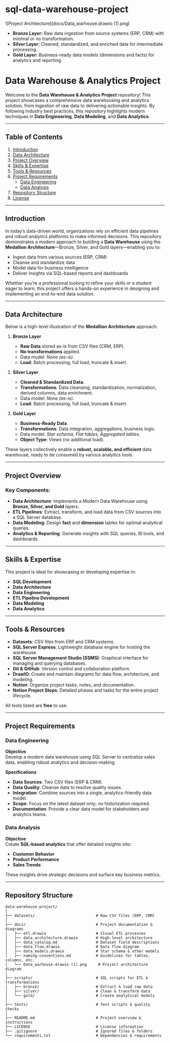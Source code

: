 # sql-data-warehouse-project

![Project Architecture](docs/Data_warhouse.drawio (1).png)

- **Bronze Layer:** Raw data ingestion from source systems (ERP, CRM) with minimal or no transformation.
- **Silver Layer:** Cleaned, standardized, and enriched data for intermediate processing.
- **Gold Layer:** Business-ready data models (dimensions and facts) for analytics and reporting.

# Data Warehouse & Analytics Project

Welcome to the **Data Warehouse & Analytics Project** repository! This project showcases a comprehensive data warehousing and analytics solution, from ingestion of raw data to delivering actionable insights. By following industry best practices, this repository highlights modern techniques in **Data Engineering**, **Data Modeling**, and **Data Analytics**.

---

## Table of Contents
1. [Introduction](#introduction)  
2. [Data Architecture](#data-architecture)  
3. [Project Overview](#project-overview)  
4. [Skills & Expertise](#skills--expertise)  
5. [Tools & Resources](#tools--resources)  
6. [Project Requirements](#project-requirements)  
   - [Data Engineering](#data-engineering)  
   - [Data Analysis](#data-analysis)  
7. [Repository Structure](#repository-structure)  
8. [License](#license)

---

## Introduction
In today’s data-driven world, organizations rely on efficient data pipelines and robust analytics platforms to make informed decisions. This repository demonstrates a modern approach to building a **Data Warehouse** using the **Medallion Architecture**—Bronze, Silver, and Gold layers—enabling you to:

- Ingest data from various sources (ERP, CRM)  
- Cleanse and standardize data  
- Model data for business intelligence  
- Deliver insights via SQL-based reports and dashboards  

Whether you’re a professional looking to refine your skills or a student eager to learn, this project offers a hands-on experience in designing and implementing an end-to-end data solution.

---

## Data Architecture
Below is a high-level illustration of the **Medallion Architecture** approach:

1. **Bronze Layer**  
   - **Raw Data** stored as-is from CSV files (CRM, ERP).  
   - **No transformations** applied.  
   - Data model: *None (as-is)*.  
   - **Load**: Batch processing, full load, truncate & insert.

2. **Silver Layer**  
   - **Cleaned & Standardized Data**.  
   - **Transformations**: Data cleansing, standardization, normalization, derived columns, data enrichment.  
   - Data model: *None (as-is)*.  
   - **Load**: Batch processing, full load, truncate & insert.

3. **Gold Layer**  
   - **Business-Ready Data**.  
   - **Transformations**: Data integration, aggregations, business logic.  
   - Data model: *Star schema, Flat tables, Aggregated tables*.  
   - **Object Type**: Views (no additional load).

These layers collectively enable a **robust, scalable, and efficient** data warehouse, ready to be consumed by various analytics tools.

---

## Project Overview
### Key Components:
- **Data Architecture**: Implements a Modern Data Warehouse using **Bronze, Silver, and Gold** layers.  
- **ETL Pipelines**: Extract, transform, and load data from CSV sources into a SQL Server database.  
- **Data Modeling**: Design **fact** and **dimension** tables for optimal analytical queries.  
- **Analytics & Reporting**: Generate insights with SQL queries, BI tools, and dashboards.

---

## Skills & Expertise
This project is ideal for showcasing or developing expertise in:
- **SQL Development**  
- **Data Architecture**  
- **Data Engineering**  
- **ETL Pipeline Development**  
- **Data Modeling**  
- **Data Analytics**

---

## Tools & Resources
- **Datasets**: CSV files from ERP and CRM systems.  
- **SQL Server Express**: Lightweight database engine for hosting the warehouse.  
- **SQL Server Management Studio (SSMS)**: Graphical interface for managing and querying databases.  
- **Git & GitHub**: Version control and collaboration platform.  
- **DrawIO**: Create and maintain diagrams for data flow, architecture, and modeling.  
- **Notion**: Organize project tasks, notes, and documentation.  
- **Notion Project Steps**: Detailed phases and tasks for the entire project lifecycle.  

All tools listed are **free** to use.

---

## Project Requirements
### Data Engineering
**Objective**  
Develop a modern data warehouse using SQL Server to centralize sales data, enabling robust analytics and decision-making.

**Specifications**  
- **Data Sources**: Two CSV files (ERP & CRM).  
- **Data Quality**: Cleanse data to resolve quality issues.  
- **Integration**: Combine sources into a single, analytics-friendly data model.  
- **Scope**: Focus on the latest dataset only; no historization required.  
- **Documentation**: Provide a clear data model for stakeholders and analytics teams.

### Data Analysis
**Objective**  
Create **SQL-based analytics** that offer detailed insights into:
- **Customer Behavior**  
- **Product Performance**  
- **Sales Trends**  

These insights drive strategic decisions and surface key business metrics.

---

## Repository Structure
```plaintext
data-warehouse-project/
│
├── datasets/                           # Raw CSV files (ERP, CRM)
│
├── docs/                               # Project documentation & diagrams
│   ├── etl.drawio                      # Visual ETL processes
│   ├── data_architecture.drawio        # High-level architecture
│   ├── data_catalog.md                 # Dataset field descriptions
│   ├── data_flow.drawio                # Data flow diagram
│   ├── data_models.drawio              # Star schema & other models
│   ├── naming-conventions.md           # Guidelines for tables, columns, etc.
│   └── Data_warhouse.drawio (1).png     # Project architecture diagram
│
├── scripts/                            # SQL scripts for ETL & transformations
│   ├── bronze/                         # Extract & load raw data
│   ├── silver/                         # Clean & transform data
│   └── gold/                           # Create analytical models
│
├── tests/                              # Test scripts & quality checks
│
├── README.md                           # Project overview & instructions
├── LICENSE                             # License information
├── .gitignore                          # Ignored files & folders
└── requirements.txt                    # Dependencies & requirements
